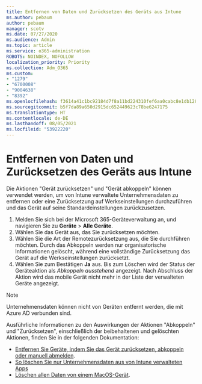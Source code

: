 ```yaml
---
title: Entfernen von Daten und Zurücksetzen des Geräts aus Intune
ms.author: pebaum
author: pebaum
manager: scotv
ms.date: 07/27/2020
ms.audience: Admin
ms.topic: article
ms.service: o365-administration
ROBOTS: NOINDEX, NOFOLLOW
localization_priority: Priority
ms.collection: Adm_O365
ms.custom:
- "1279"
- "6700008"
- "9004638"
- "8392"
ms.openlocfilehash: f3614a41c1bc92184d7f8a11bd224310fef6aa0cabc8e1db1288bde01ca1cb5a
ms.sourcegitcommit: b5f7da89a650d2915dc652449623c78be6247175
ms.translationtype: HT
ms.contentlocale: de-DE
ms.lasthandoff: 08/05/2021
ms.locfileid: "53922220"
---
```

# <a name="removing-data-and-wiping-devices-from-intune"></a>Entfernen von Daten und Zurücksetzen des Geräts aus Intune

Die Aktionen "Gerät zurücksetzen" und "Gerät abkoppeln" können verwendet werden, um von Intune verwaltete Unternehmensdaten zu entfernen oder eine Zurücksetzung auf Werkseinstellungen durchzuführen und das Gerät auf seine Standardeinstellungen zurückzusetzen.

1. Melden Sie sich bei der Microsoft 365-Geräteverwaltung an, und navigieren Sie zu **Geräte** > **Alle Geräte**.
2. Wählen Sie das Gerät aus, das Sie zurücksetzen möchten.
3. Wählen Sie die Art der Remotezurücksetzung aus, die Sie durchführen möchten. Durch das Abkoppeln werden nur organisatorische Informationen gelöscht, während eine vollständige Zurücksetzung das Gerät auf die Werkseinstellungen zurücksetzt.
4. Wählen Sie zum Bestätigen **Ja** aus. Bis zum Löschen wird der Status der Geräteaktion als *Abkoppeln ausstehend* angezeigt.
    Nach Abschluss der Aktion wird das mobile Gerät nicht mehr in der Liste der verwalteten Geräte angezeigt.

> [!NOTE]
> Unternehmensdaten können nicht von Geräten entfernt werden, die mit Azure AD verbunden sind. 

Ausführliche Informationen zu den Auswirkungen der Aktionen "Abkoppeln" und "Zurücksetzen", einschließlich der beibehaltenen und gelöschten Aktionen, finden Sie in der folgenden Dokumentation:

- [Entfernen Sie Geräte, indem Sie das Gerät zurücksetzen, abkoppeln oder manuell abmelden](https://docs.microsoft.com/mem/intune/remote-actions/devices-wipe).
- [So löschen Sie nur Unternehmensdaten aus von Intune verwalteten Apps](https://docs.microsoft.com/mem/intune/apps/apps-selective-wipe)
- [Löschen allen Daten von einem MacOS-Gerät](https://docs.microsoft.com/mem/intune/remote-actions/device-erase).